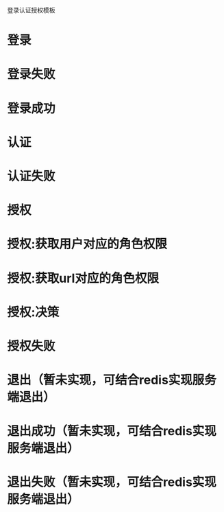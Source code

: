 登录认证授权模板

# 登录
# 登录失败
# 登录成功

# 认证
# 认证失败

# 授权
# 授权:获取用户对应的角色权限
# 授权:获取url对应的角色权限
# 授权:决策
# 授权失败

# 退出（暂未实现，可结合redis实现服务端退出）
# 退出成功（暂未实现，可结合redis实现服务端退出）
# 退出失败（暂未实现，可结合redis实现服务端退出）

